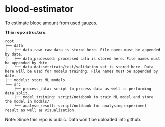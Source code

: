 # blood-estimator
  To estimate blood amount from used gauzes.

**This repo structure**:
```
root
├── data
│   ├── data_raw: raw data is stored here. File names must be appended by date.
│   ├── data_processed: processed data is stored here. File names must be appended by date.
│   └── data_dataset:train/test/validation set is stored here. Data here will be used for models training. File names must be appended by date.
├── models: store ML models.
└── src
    ├── process_data: script to process data as well as performing data split.
    ├── model_training: script/notebook to train ML model and store the model in models/
    └── analyse_result: script/notebook for analysing experiment result as well as visualization.
```
Note: Since this repo is public. Data won't be uploaded into github.
